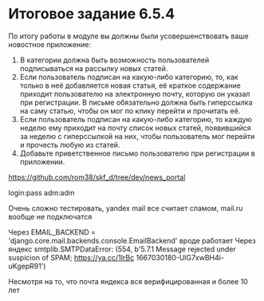 # Итоговое задание 6.5.4

По итогу работы в модуле вы должны были усовершенствовать ваше новостное приложение:

1. В категории должна быть возможность пользователей подписываться на рассылку новых статей.
2. Если пользователь подписан на какую-либо категорию, то, как только в неё добавляется новая статья, её краткое содержание приходит пользователю на электронную почту, которую он указал при регистрации. В письме обязательно должна быть гиперссылка на саму статью, чтобы он мог по клику перейти и прочитать её.
3. Если пользователь подписан на какую-либо категорию, то каждую неделю ему приходит на почту список новых статей, появившийся за неделю с гиперссылкой на них, чтобы пользователь мог перейти и прочесть любую из статей.
4. Добавьте приветственное письмо пользователю при регистрации в приложении.


https://github.com/rom38/skf_d/tree/dev/news_portal

login:pass adm:adm

Очень сложно тестировать, yandex mail все считает спамом, mail.ru вообще не подключатся

Через EMAIL_BACKEND = 'django.core.mail.backends.console.EmailBackend' вроде работает
Через яндекс
smtplib.SMTPDataError: (554, b'5.7.1 Message rejected under suspicion of SPAM; https://ya.cc/1IrBc 1667030180-UlG7xwBH4i-uKgepR91')

Несмотря на то, что почта яндекса вся верифицированная и более 10 лет
